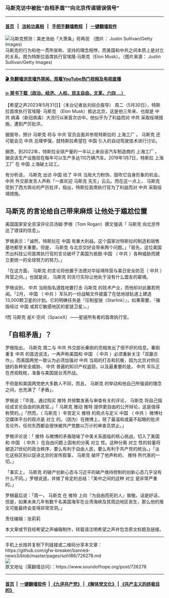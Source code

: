 ### 马斯克访中被批“自相矛盾”“向北京传递错误信号”
------------------------

#### [首页](https://github.com/gfw-breaker/banned-news3/blob/master/README.md) &nbsp;&nbsp;|&nbsp;&nbsp; [法轮功真相](https://github.com/begood0513/basic/blob/master/README.md)  &nbsp;&nbsp;|&nbsp;&nbsp; [手把手翻墙教程](https://github.com/gfw-breaker/guides/wiki)  &nbsp;&nbsp;|&nbsp;&nbsp; [一键翻墙软件](https://github.com/gfw-breaker/nogfw/blob/master/README.md)  



<div><img alt="  马斯克预测：美史浩劫「大萧条」将再现 （图片： Justin Sullivan/Getty Images)" src="https://img.soundofhope.org/2023-05/gettyimages-1459166551-594x594-1683012052817.jpg"/>
<br/><figcaption class="caption">
 马斯克的行为和他一贯所宣称、坚持的理念相悖，而美国和中共之间本质上是对立的关系。图为特斯拉首席执行官埃隆·马斯克（Elon Musk）。（图片来源： Justin Sullivan/Getty Images)
</figcaption></div><hr/>

#### [ 🎬  免翻墙浏览墙外禁闻、观看YouTube热门视频及电视直播](https://github.com/gfw-breaker/HelloWorld)

#### [ 💥  禁书下载（政治、经济、人权、民主自由、文革、六四 ...）](https://github.com/gfw-breaker/books/blob/master/README.md)

<div><div class="Content__Wrapper sc-1bvya0-0 elmmKw article_body" data-checkusr="" itemprop="articleBody">
 <div id="post_place_1">
 </div>
 <p class="meta-top">
  <span class="meta">
   【希望之声2023年5月31日】（本台记者岳刘综合报导）
  </span>
  周二（5月30日），特斯拉首席执行官埃隆·
  <ok href="/term/3037">
   马斯克
  </ok>
  （Elon Musk）抵达北京，这是他三年来、也就是
  <ok href="/term/1059">
   中共
  </ok>
  病毒（新冠病毒）大流行以来首次访中。他似乎为了利益而对
  <ok href="/term/1059">
   中共
  </ok>
  采取绥靖措施，遭到严厉批评。
 </p>
 <p>
  据报导，预计
  <ok href="/term/3037">
   马斯克
  </ok>
  将与
  <ok href="/term/1059">
   中共
  </ok>
  官员会面并参观特斯拉的
  <ok href="/term/212769">
   上海工厂
  </ok>
  。
  <ok href="/term/3037">
   马斯克
  </ok>
  还可能会见
  <ok href="/term/1059">
   中共
  </ok>
  总理李强，就特斯拉希望在
  <ok href="/term/1120">
   中国
  </ok>
  引入的自动驾驶技术进行讨论。
 </p>
 <p>
  据悉，到2022年，特斯拉全球产量的一半以上来自该汽车制造商的
  <ok href="/term/212769">
   上海工厂
  </ok>
  。据说该生产设施现在每年可以生产多达110万辆汽车。2019年1月7日，特斯拉
  <ok href="/term/212769">
   上海工厂
  </ok>
  在
  <ok href="/term/1120">
   中国
  </ok>
  上海破土动工。
 </p>
 <p>
  有分析说，
  <ok href="/term/3037">
   马斯克
  </ok>
  出访
  <ok href="/term/1120">
   中国
  </ok>
  给了
  <ok href="/term/1059">
   中共
  </ok>
  当局大力粉饰、鼓吹它自身形象的机会。
  <ok href="/term/1059">
   中共
  </ok>
  外交部发言人声称「一直欢迎
  <ok href="/term/3037">
   马斯克
  </ok>
  先生」云云。而在这一点上，
  <ok href="/term/3037">
   马斯克
  </ok>
  受到了西方舆论的严厉批评，指出，特斯拉首席执行官为了利益而对
  <ok href="/term/1059">
   中共
  </ok>
  采取绥靖措施。
 </p>
 <h2>
  <strong>
   <ok href="/term/3037">
    马斯克
   </ok>
   的言论给自己带来麻烦 让他处于尴尬位置
  </strong>
 </h2>
 <p>
  美国国家安全资深评论员汤姆·罗根（Tom Rogan）撰文强调「
  <ok href="/term/3037">
   马斯克
  </ok>
  向北京传达了错误的信息」。
 </p>
 <p>
  罗根表示：「诚然，特斯拉在
  <ok href="/term/1120">
   中国
  </ok>
  有重大利益。这个国家对特斯拉的制造和销售基地都至关重要。但是，
  <ok href="/term/3037">
   马斯克
  </ok>
  与北京交好会带来两个问题。」「首先，这位美国杰出科技公司首席执行官的言论破坏了美国为抵御
  <ok href="/term/1120">
   中国
  </ok>
  （
  <ok href="/term/1059">
   中共
  </ok>
  ）各种威胁而建立更统一的全球努力的努力。」
 </p>
 <p>
  「在这方面，
  <ok href="/term/3037">
   马斯克
  </ok>
  的言论将他置于法德对华绥靖阵营与美日安全防范（
  <ok href="/term/1059">
   中共
  </ok>
  ）阵营之间。」也就是说，
  <ok href="/term/3037">
   马斯克
  </ok>
  的言行实际让他处于没有什么盟友的窘境。
 </p>
 <p>
  罗根谈到，
  <ok href="/term/1059">
   中共
  </ok>
  当局指名道姓地要打击
  <ok href="/term/3037">
   马斯克
  </ok>
  的技术产业，而他却对此置若罔闻。「2月，
  <ok href="/term/1120">
   中国
  </ok>
  （
  <ok href="/term/1059">
   中共
  </ok>
  ）军队的一份战略文件披露了在低地球轨道上建造13,000颗卫星的计划。它的明确任务是『压制星链（Starlink）』，如果需要，『摧毁经过
  <ok href="/term/1120">
   中国
  </ok>
  或其它敏感地区的星链卫星』。」
 </p>
 <p>
  f而
  <ok href="/term/3037">
   马斯克
  </ok>
  是X-空间（SpaceX）——星链所有者的首席执行官。
 </p>
 <h2>
  <strong>
   「自相矛盾」？
  </strong>
 </h2>
 <p>
  罗根指出，
  <ok href="/term/3037">
   马斯克
  </ok>
  周二与
  <ok href="/term/1059">
   中共
  </ok>
  外交部长秦刚的亮相发出了很不好的信息。秦刚重复
  <ok href="/term/1059">
   中共
  </ok>
  的首选说法，一再声称美国和
  <ok href="/term/1120">
   中国
  </ok>
  （
  <ok href="/term/1059">
   中共
  </ok>
  ）必须重新关注「双赢合作」，而美国两党一致认为必须加强对
  <ok href="/term/1059">
   中共
  </ok>
  当局的打击和抗衡，因为北京对供应链的各种安全威胁、
  <ok href="/term/1059">
   中共
  </ok>
  普遍的知识产权盗窃，以及最重要的是，
  <ok href="/term/1059">
   中共
  </ok>
  军队正在虎视眈眈，准备与美国就台湾开战。
 </p>
 <p>
  不但是和美国两党绝大多数人不同，而且，
  <ok href="/term/3037">
   马斯克
  </ok>
  的举动和他自己所强调的理念之间，也充满了「矛盾」。
 </p>
 <p>
  罗根说：「毕竟，通过购买
  <ok href="/term/1190">
   推特
  </ok>
  并频繁发表与审查有关的评论，
  <ok href="/term/3037">
   马斯克
  </ok>
  将自己描绘成言论自由的执政官。」「
  <ok href="/term/3037">
   马斯克
  </ok>
  推动
  <ok href="/term/1190">
   推特
  </ok>
  提供更自由的公开辩论，这是值得称赞的。」「然而，（
  <ok href="/term/3037">
   马斯克
  </ok>
  ）辛苦定义
  <ok href="/term/1190">
   推特
  </ok>
  的观点与定义
  <ok href="/term/1120">
   中国
  </ok>
  （
  <ok href="/term/1059">
   中共
  </ok>
  ）微博社交媒体平台的观点是
  <ok href="/term/112526">
   对立
  </ok>
  的。（因为）在微博上，除了最温和或最不起眼的批评言论外，任何东西都会很快被共产党数以万计的审查员禁止。」
 </p>
 <p>
  罗根评论说：「
  <ok href="/term/1190">
   推特
  </ok>
  与微博的矛盾隐喻了中美关系面临的核心挑战，切入了美国和
  <ok href="/term/1120">
   中国
  </ok>
  （
  <ok href="/term/1059">
   中共
  </ok>
  ）在自由问题上固有的分离
  <ok href="/term/112526">
   对立
  </ok>
  性。这种分离
  <ok href="/term/112526">
   对立
  </ok>
  性的较量将塑造21世纪的政治秩序，要么有利于自由人民，要么有利于共产党的统治。」「淡化这些区别以促进北京的宣传叙事，
  <ok href="/term/3037">
   马斯克
  </ok>
  破坏了他声称的、
  <ok href="/term/1190">
   推特
  </ok>
  所代表的一切。」
 </p>
 <p>
  「事实上，
  <ok href="/term/3037">
   马斯克
  </ok>
  的破产创新心态与习近平的破产维持控制的创新心态几乎没有什么不同。」罗根说道，并做了肯定的总结：「美中之间的这种
  <ok href="/term/112526">
   对立
  </ok>
  是非常严重的。」
 </p>
 <p>
  罗根最后说：「周一，
  <ok href="/term/3037">
   马斯克
  </ok>
  在
  <ok href="/term/1190">
   推特
  </ok>
  上向『为自由而死的人』致敬。话是好话，但是，如果未来几年有数千名美国海军在台湾海峡及其周边地区丧生，那么他的推文可能最终会变得非常空洞。」
 </p>
 <p class="meta-btm">
  责任编辑：张莉莉
 </p>
 <p class="meta-btm">
  本文章或节目经希望之声编辑制作，转载请注明希望之声并包含原文标题及链接。
 </p>
</div>
</div>
<hr/>
手机上长按并复制下列链接或二维码分享本文章：<br/>
https://github.com/gfw-breaker/banned-news3/blob/master/pages/soh186/726278.md <br/>
<a href='https://github.com/gfw-breaker/banned-news3/blob/master/pages/soh186/726278.md'><img src='https://github.com/gfw-breaker/banned-news3/blob/master/pages/soh186/726278.md.png'/></a> <br/>
原文地址（需翻墙访问）：https://www.soundofhope.org/post/726278


------------------------
#### [首页](https://github.com/gfw-breaker/banned-news3/blob/master/README.md) &nbsp;|&nbsp; [一键翻墙软件](https://github.com/gfw-breaker/nogfw/blob/master/README.md) &nbsp;| [《九评共产党》](https://github.com/gfw-breaker/9ping.md/blob/master/README.md#九评之一评共产党是什么) | [《解体党文化》](https://github.com/gfw-breaker/jtdwh.md/blob/master/README.md) | [《共产主义的终极目的》](https://github.com/gfw-breaker/gczydzjmd.md/blob/master/README.md)


<img src='http://gfw-breaker.win/banned-news3/pages/soh186/726278.md' width='0px' height='0px'/>